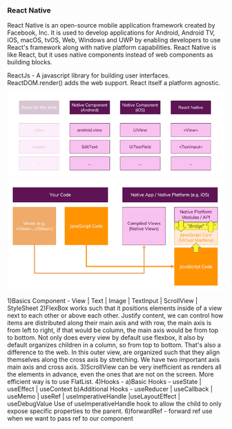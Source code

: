 ### React Native

React Native is an open-source mobile application framework created by Facebook, Inc. It is used to develop applications for Android, Android TV, iOS, macOS, tvOS, Web, Windows and UWP by enabling developers to use React's framework along with native platform capabilities.
React Native is like React, but it uses native components instead of web components as building blocks.

ReactJs - A javascript library for building user interfaces. ReactDOM.render() adds the web support. React itself a platform agnostic.

<img src="https://github.com/vikassharma96/react-native-aaps/blob/main/app/assets/images/1.png"/>
<img src="https://github.com/vikassharma96/react-native-aaps/blob/main/app/assets/images/2.png"/>

1)Basics Component - View | Text | Image | TextInput | ScrollView | StyleSheet
2)FlexBox works such that it positions elements inside of a view next to each other or above each other. Justify content, we can control how items are distributed along their main axis and with row, the main axis is from left to right, if that would be column, the main axis would be from top to bottom. Not only does every view by default use flexbox, it also by default organizes children in a column, so from top to bottom. That's also a difference to the web. In this outer view, are organized such that they align themselves along the cross axis by stretching. We have two important axis main axis and cross axis.
3)ScrollView can be very inefficient as renders all the elements in advance, even the ones that are not on the screen. More efficient way is to use FlatList.
4)Hooks -
a)Basic Hooks - useState | useEffect | useContext
b)Additional Hooks - useReducer | useCallback | useMemo | useRef | useImperativeHandle |useLayoutEffect | useDebugValue
Use of useImperativeHandle hook to allow the child to only expose specific properties to the parent.
6)forwardRef - forward ref use when we want to pass ref to our component

